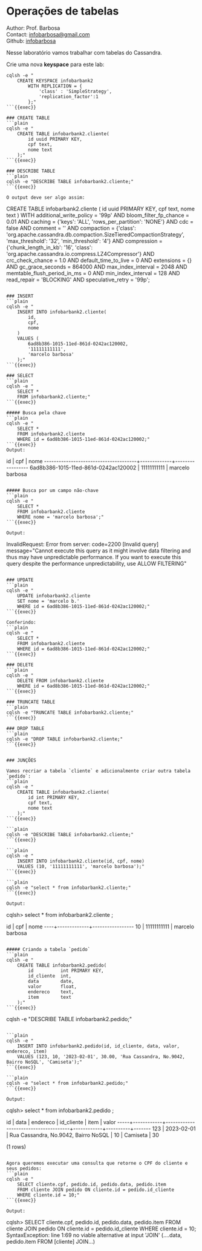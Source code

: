 # Operações de tabelas
Author: Prof. Barbosa<br>
Contact: infobarbosa@gmail.com<br>
Github: [infobarbosa](https://github.com/infobarbosa)

Nesse laboratório vamos trabalhar com tabelas do Cassandra.

Crie uma nova **keyspace** para este lab:
```plain
cqlsh -e "
    CREATE KEYSPACE infobarbank2
        WITH REPLICATION = {
            'class' : 'SimpleStrategy', 
            'replication_factor':1  
        };"
```{{exec}}

### CREATE TABLE
```plain
cqlsh -e "
    CREATE TABLE infobarbank2.cliente(
        id uuid PRIMARY KEY, 
        cpf text, 
        nome text
    );"
```{{exec}}

### DESCRIBE TABLE
```plain
cqlsh -e "DESCRIBE TABLE infobarbank2.cliente;"
```{{exec}}

O output deve ser algo assim:
```
CREATE TABLE infobarbank2.cliente (
    id uuid PRIMARY KEY,
    cpf text,
    nome text
) WITH additional_write_policy = '99p'
    AND bloom_filter_fp_chance = 0.01
    AND caching = {'keys': 'ALL', 'rows_per_partition': 'NONE'}
    AND cdc = false
    AND comment = ''
    AND compaction = {'class': 'org.apache.cassandra.db.compaction.SizeTieredCompactionStrategy', 'max_threshold': '32', 'min_threshold': '4'}
    AND compression = {'chunk_length_in_kb': '16', 'class': 'org.apache.cassandra.io.compress.LZ4Compressor'}
    AND crc_check_chance = 1.0
    AND default_time_to_live = 0
    AND extensions = {}
    AND gc_grace_seconds = 864000
    AND max_index_interval = 2048
    AND memtable_flush_period_in_ms = 0
    AND min_index_interval = 128
    AND read_repair = 'BLOCKING'
    AND speculative_retry = '99p';
```

### INSERT
```plain
cqlsh -e "
    INSERT INTO infobarbank2.cliente(
        id, 
        cpf, 
        nome
    ) 
    VALUES (
        6ad8b386-1015-11ed-861d-0242ac120002, 
        '11111111111', 
        'marcelo barbosa'
    );"
```{{exec}}

### SELECT
```plain
cqlsh -e "
    SELECT * 
    FROM infobarbank2.cliente;"
```{{exec}}

##### Busca pela chave
```plain
cqlsh -e "
    SELECT * 
    FROM infobarbank2.cliente 
    WHERE id = 6ad8b386-1015-11ed-861d-0242ac120002;"
```{{exec}}
Output:
```
 id                                   | cpf         | nome
--------------------------------------+-------------+-----------------
 6ad8b386-1015-11ed-861d-0242ac120002 | 11111111111 | marcelo barbosa
```

##### Busca por um campo não-chave
```plain
cqlsh -e "
    SELECT * 
    FROM infobarbank2.cliente 
    WHERE nome = 'marcelo barbosa';"
```{{exec}}

Output:
```
InvalidRequest: Error from server: code=2200 [Invalid query] message="Cannot execute this query as it might involve data filtering and thus may have unpredictable performance. If you want to execute this query despite the performance unpredictability, use ALLOW FILTERING"
```

### UPDATE
```plain
cqlsh -e "
    UPDATE infobarbank2.cliente 
    SET nome = 'marcelo b.' 
    WHERE id = 6ad8b386-1015-11ed-861d-0242ac120002;"
```{{exec}}

Conferindo:
```plain
cqlsh -e "
    SELECT * 
    FROM infobarbank2.cliente 
    WHERE id = 6ad8b386-1015-11ed-861d-0242ac120002;"
```{{exec}}

### DELETE
```plain
cqlsh -e "
    DELETE FROM infobarbank2.cliente 
    WHERE id = 6ad8b386-1015-11ed-861d-0242ac120002;"
```{{exec}}

### TRUNCATE TABLE
```plain
cqlsh -e "TRUNCATE TABLE infobarbank2.cliente;"
```{{exec}}

### DROP TABLE
```plain
cqlsh -e "DROP TABLE infobarbank2.cliente;"
```{{exec}}


### JUNÇÕES

Vamos recriar a tabela `cliente` e adicionalmente criar outra tabela `pedido`:
```plain
cqlsh -e "
    CREATE TABLE infobarbank2.cliente(
        id int PRIMARY KEY, 
        cpf text, 
        nome text
    );"
```{{exec}}

```plain
cqlsh -e "DESCRIBE TABLE infobarbank2.cliente;"
```{{exec}}

```plain
cqlsh -e "
    INSERT INTO infobarbank2.cliente(id, cpf, nome) 
    VALUES (10, '11111111111', 'marcelo barbosa');"
```{{exec}}

```plain
cqlsh -e "select * from infobarbank2.cliente;"
```{{exec}}

Output:
```
cqlsh> select * from infobarbank2.cliente ;

 id | cpf         | nome
----+-------------+-----------------
 10 | 11111111111 | marcelo barbosa
```

##### Criando a tabela `pedido`
```plain
cqlsh -e "
    CREATE TABLE infobarbank2.pedido(
        id          int PRIMARY KEY, 
        id_cliente  int, 
        data        date, 
        valor       float,
        endereco    text,
        item        text
    );"
```{{exec}}

```
cqlsh -e "DESCRIBE TABLE infobarbank2.pedido;"
```{{exec}}

```plain
cqlsh -e "
    INSERT INTO infobarbank2.pedido(id, id_cliente, data, valor, endereco, item) 
    VALUES (123, 10, '2023-02-01', 30.00, 'Rua Cassandra, No.9042, Bairro NoSQL', 'Camiseta');"
```{{exec}}

```plain
cqlsh -e "select * from infobarbank2.pedido;"
```{{exec}}

Output:
```
cqlsh> select * from infobarbank2.pedido ;

 id  | data       | endereco                             | id_cliente | item     | valor
-----+------------+--------------------------------------+------------+----------+-------
 123 | 2023-02-01 | Rua Cassandra, No.9042, Bairro NoSQL |         10 | Camiseta |    30

(1 rows)
```

Agora queremos executar uma consulta que retorne o CPF do cliente e seus pedidos:
```plain
cqlsh -e "
    SELECT cliente.cpf, pedido.id, pedido.data, pedido.item
    FROM cliente JOIN pedido ON cliente.id = pedido.id_cliente
    WHERE cliente.id = 10;"
```{{exec}}

Output:
```
cqlsh> SELECT cliente.cpf, pedido.id, pedido.data, pedido.item FROM cliente JOIN pedido ON cliente.id = pedido.id_cliente WHERE cliente.id = 10;
SyntaxException: line 1:69 no viable alternative at input 'JOIN' (....data, pedido.item FROM [cliente] JOIN...)
```
